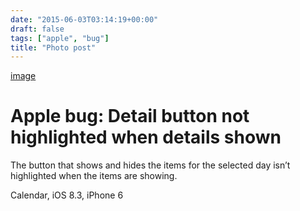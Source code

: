 ```yaml
---
date: "2015-06-03T03:14:19+00:00"
draft: false
tags: ["apple", "bug"]
title: "Photo post"
---
```

[image](/img/2015-06-03-photo-post/e9c516b9c1d884dc53a3c46cb8f2cfb823f51b65bd2dc3562f1475260d41df42.jpg)

# Apple bug: Detail button not highlighted when details shown

The button that shows and hides the items for the selected day isn’t highlighted when the items are showing.

Calendar, iOS 8.3, iPhone 6
